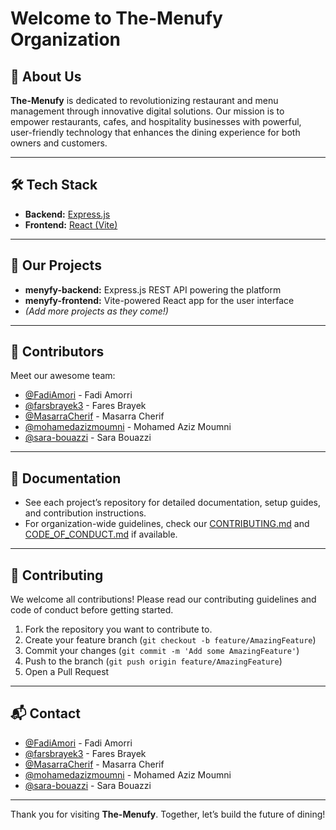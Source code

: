 # Welcome to The-Menufy Organization

## 🚀 About Us

**The-Menufy** is dedicated to revolutionizing restaurant and menu management through innovative digital solutions. Our mission is to empower restaurants, cafes, and hospitality businesses with powerful, user-friendly technology that enhances the dining experience for both owners and customers.

---

## 🛠️ Tech Stack

- **Backend:** [Express.js](https://expressjs.com/)
- **Frontend:** [React (Vite)](https://vitejs.dev/)

---

## 🌟 Our Projects

- **menyfy-backend:** Express.js REST API powering the platform
- **menyfy-frontend:** Vite-powered React app for the user interface
- *(Add more projects as they come!)*

---

## 👥 Contributors

Meet our awesome team:

- [@FadiAmori](https://github.com/FadiAmori) - Fadi Amorri  
- [@farsbrayek3](https://github.com/farsbrayek3) - Fares Brayek  
- [@MasarraCherif](https://github.com/MasarraCherif) - Masarra Cherif  
- [@mohamedazizmoumni](https://github.com/mohamedazizmoumni) - Mohamed Aziz Moumni  
- [@sara-bouazzi](https://github.com/sara-bouazzi) - Sara Bouazzi  

---

## 📖 Documentation

- See each project’s repository for detailed documentation, setup guides, and contribution instructions.
- For organization-wide guidelines, check our [CONTRIBUTING.md](CONTRIBUTING.md) and [CODE_OF_CONDUCT.md](CODE_OF_CONDUCT.md) if available.

---

## 🤝 Contributing

We welcome all contributions! Please read our contributing guidelines and code of conduct before getting started.

1. Fork the repository you want to contribute to.
2. Create your feature branch (`git checkout -b feature/AmazingFeature`)
3. Commit your changes (`git commit -m 'Add some AmazingFeature'`)
4. Push to the branch (`git push origin feature/AmazingFeature`)
5. Open a Pull Request

---

## 📬 Contact

- [@FadiAmori](https://github.com/FadiAmori) - Fadi Amorri  
- [@farsbrayek3](https://github.com/farsbrayek3) - Fares Brayek  
- [@MasarraCherif](https://github.com/MasarraCherif) - Masarra Cherif  
- [@mohamedazizmoumni](https://github.com/mohamedazizmoumni) - Mohamed Aziz Moumni  
- [@sara-bouazzi](https://github.com/sara-bouazzi) - Sara Bouazzi  

---

Thank you for visiting **The-Menufy**. Together, let’s build the future of dining!

